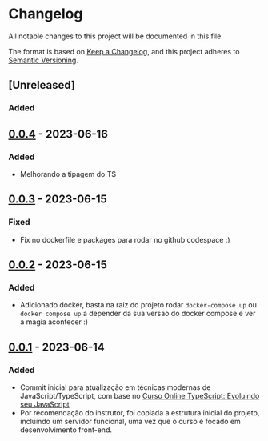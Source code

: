 # Changelog

All notable changes to this project will be documented in this file.

The format is based on [Keep a Changelog](https://keepachangelog.com/en/1.0.0/),
and this project adheres to [Semantic Versioning](https://semver.org/spec/v2.0.0.html).

## [Unreleased]
### Added

## [0.0.4] - 2023-06-16
### Added

- Melhorando a tipagem do TS


## [0.0.3] - 2023-06-15
### Fixed

- Fix no dockerfile e packages para rodar no github codespace :)

## [0.0.2] - 2023-06-15
### Added

- Adicionado docker, basta na raiz do projeto rodar `docker-compose up` ou `docker compose up` a depender da sua versao do docker compose e ver a magia acontecer :)

## [0.0.1] - 2023-06-14
### Added

- Commit inicial para atualização em técnicas modernas de JavaScript/TypeScript, com base no [Curso Online TypeScript: Evoluindo seu JavaScript](https://www.alura.com.br/curso-online-typescript-evoluindo-javascript)
- Por recomendação do instrutor, foi copiada a estrutura inicial do projeto, incluindo um servidor funcional, uma vez que o curso é focado em desenvolvimento front-end.

[0.0.4]: https://github.com/jtonynet/negociacoes-study-ts/compare/v0.0.4...v0.0.4
[0.0.3]: https://github.com/jtonynet/negociacoes-study-ts/compare/v0.0.2...v0.0.3
[0.0.2]: https://github.com/jtonynet/negociacoes-study-ts/compare/v0.0.1...v0.0.2
[0.0.1]: https://github.com/jtonynet/negociacoes-study-ts/releases/tag/v0.0.1
